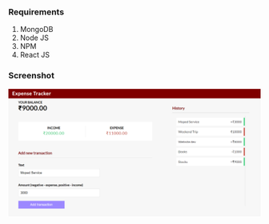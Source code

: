 
### Requirements

1. MongoDB
2. Node JS
3. NPM
4. React JS


### Screenshot
![EXPENSE_TRACKER](expense-tracker.PNG)


